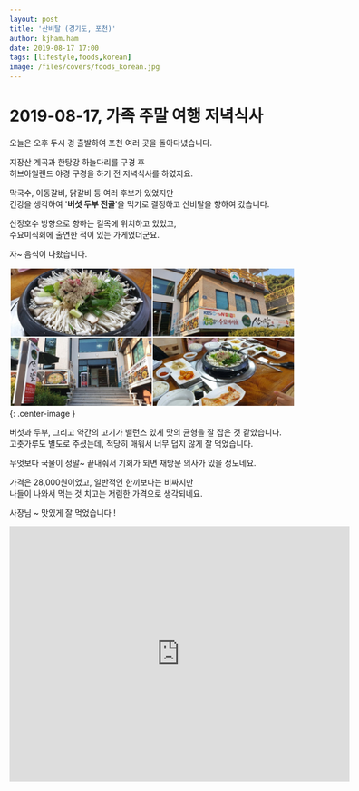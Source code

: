 ```yaml
---
layout: post
title: '산비탈 (경기도, 포천)'
author: kjham.ham
date: 2019-08-17 17:00
tags: [lifestyle,foods,korean]
image: /files/covers/foods_korean.jpg
---
```


# 2019-08-17, 가족 주말 여행 저녁식사  

오늘은 오후 두시 경 출발하여 포천 여러 곳을 돌아다녔습니다.  

지장산 계곡과 한탕강 하늘다리를 구경 후  
허브아일랜드 야경 구경을 하기 전 저녁식사를 하였지요.  

막국수, 이동갈비, 닭갈비 등 여러 후보가 있었지만  
건강을 생각하여 '**버섯 두부 전골**'을 먹기로 결정하고 산비탈을 향하여 갔습니다.  

산정호수 방향으로 향하는 길목에 위치하고 있었고,  
수요미식회에 출연한 적이 있는 가게였더군요.  

자~ 음식이 나왔습니다.  

![산비탈 버섯두부전골](/files/lifestyle/family_travel_sanbital.jpg){: .center-image }  

버섯과 두부, 그리고 약간의 고기가 밸런스 있게 맛의 균형을 잘 잡은 것 같았습니다.  
고춧가루도 별도로 주셨는데, 적당히 매워서 너무 덥지 않게 잘 먹었습니다.  

무엇보다 국물이 정말~ 끝내줘서 기회가 되면 재방문 의사가 있을 정도네요.  

가격은 28,000원이었고, 일반적인 한끼보다는 비싸지만  
나들이 나와서 먹는 것 치고는 저렴한 가격으로 생각되네요.

사장님 ~ 맛있게 잘 먹었습니다 !  

<iframe src="https://www.google.com/maps/embed?pb=!1m18!1m12!1m3!1d3141.0018391176336!2d127.3024903513231!3d38.07033827960716!2m3!1f0!2f0!3f0!3m2!1i1024!2i768!4f13.1!3m3!1m2!1s0x3562cd51cf1727bd%3A0xe0bc96802992467c!2z7IKw67mE7YOI!5e0!3m2!1sko!2skr!4v1566056201239!5m2!1sko!2skr" width="600" height="450" frameborder="0" style="border:0" allowfullscreen></iframe>